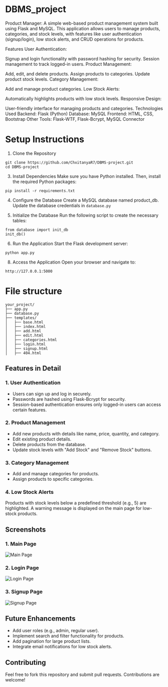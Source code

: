 # DBMS_project

Product Manager:
A simple web-based product management system built using Flask and MySQL. This application allows users to manage products, categories, and stock levels, with features like user authentication (signup/login), low stock alerts, and CRUD operations for products.

Features
User Authentication:

Signup and login functionality with password hashing for security.
Session management to track logged-in users.
Product Management:

Add, edit, and delete products.
Assign products to categories.
Update product stock levels.
Category Management:

Add and manage product categories.
Low Stock Alerts:

Automatically highlights products with low stock levels.
Responsive Design:

User-friendly interface for managing products and categories.
Technologies Used
Backend: Flask (Python)
Database: MySQL
Frontend: HTML, CSS, Bootstrap
Other Tools: Flask-WTF, Flask-Bcrypt, MySQL Connector

# Setup Instructions
1. Clone the Repository
```
git clone https://github.com/ChxitanyaR7/DBMS-project.git
cd DBMS-project
```

3. Install Dependencies
Make sure you have Python installed. Then, install the required Python packages:
```
pip install -r requirements.txt
```

4. Configure the Database
Create a MySQL database named product_db.
Update the database credentials in ```database.py```

5. Initialize the Database
Run the following script to create the necessary tables:
```
from database import init_db
init_db()
```

6. Run the Application
Start the Flask development server:
 ```
python app.py
```

8. Access the Application
Open your browser and navigate to:
 ```
http://127.0.0.1:5000
```

# File structure
```
your_project/
├── app.py
├── database.py
├── templates/
│   ├── base.html
│   ├── index.html
│   ├── add.html
│   ├── edit.html
│   ├── categories.html
│   ├── login.html
│   ├── signup.html
│   ├── 404.html

```

## Features in Detail

### 1. User Authentication
- Users can sign up and log in securely.
- Passwords are hashed using Flask-Bcrypt for security.
- Session-based authentication ensures only logged-in users can access certain features.

### 2. Product Management
- Add new products with details like name, price, quantity, and category.
- Edit existing product details.
- Delete products from the database.
- Update stock levels with "Add Stock" and "Remove Stock" buttons.

### 3. Category Management
- Add and manage categories for products.
- Assign products to specific categories.

### 4. Low Stock Alerts
Products with stock levels below a predefined threshold (e.g., 5) are highlighted.
A warning message is displayed on the main page for low-stock products.

## Screenshots

### 1. Main Page
![Main Page](screenshots/main_page.png)

### 2. Login Page
![Login Page](screenshots/login_page.png)

### 3. Signup Page
![Signup Page](screenshots/signup_page.png)

## Future Enhancements
- Add user roles (e.g., admin, regular user).
- Implement search and filter functionality for products.
- Add pagination for large product lists.
- Integrate email notifications for low stock alerts.
  
## Contributing
Feel free to fork this repository and submit pull requests. Contributions are welcome!


